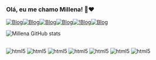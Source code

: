 ### Olá, eu me chamo Millena! 👋❤️

[![Blog](https://img.shields.io/badge/Instagram-E4405F?style=for-the-badge&logo=instagram&logoColor=white)](htttps://instagram.com/https://www.instagram.com/millysz_s2/)[![Blog](https://img.shields.io/badge/Discord-7289DA?style=for-the-badge&logo=discord&logoColor=white)](https://Discord.com/░⃟⃛🌹◗Ꮋ𝚊𝚛𝚞✧#0971)[![Blog](https://img.shields.io/badge/LinkedIn-0077B5?style=for-the-badge&logo=linkedin&logoColor=white)](https://LinkedIn.com/MillenaSampaioZovadelli)[![Blog](https://img.shields.io/badge/Twitch-9146FF?style=for-the-badge&logo=twitch&logoColor=white)](https://Twitth.com/Millysz_s2)[![!Blog](https://img.shields.io/badge/Gmail-D14836?style=for-the-badge&logo=gmail&logoColor=white)](https://Gmail.com/millena.zovadelli@etec.sp.gov.br)[![Blog](https://img.shields.io/badge/Spotify-1ED760?&style=for-the-badge&logo=spotify&logoColor=white)](Https://Millysz)

![Millena GitHub stats](https://github-readme-stats.vercel.app/api?username=Millenazova&show_icons=true&theme=radical)

<div style="display: incline_block"><br/>
<img aling="center" alt="html5"src="https://img.shields.io/badge/HTML5-E34F26?style=for-the-badge&logo=html5&logoColor=white" />
<img aling="center" alt="html5"src="https://img.shields.io/badge/CSS3-1572B6?style=for-the-badge&logo=css3&logoColor=white" />
<img aling="center" alt="html5"src="https://img.shields.io/badge/Bootstrap-563D7C?style=for-the-badge&logo=bootstrap&logoColor=white" />
<img aling="center" alt="html5"src="https://img.shields.io/badge/Canva-%2300C4CC.svg?&style=for-the-badge&logo=Canva&logoColor=white" />
<img aling="center" alt="html5"src="https://img.shields.io/badge/sublime_text-%23575757.svg?&style=for-the-badge&logo=sublime-text&logoColor=important" />
<img aling="center" alt="html5"src="https://img.shields.io/badge/Visual_Studio-5C2D91?style=for-the-badge&logo=visual%20studio&logoColor=white" />
<img aling="center" alt="html5"src="https://img.shields.io/badge/Visual_Studio_Code-0078D4?style=for-the-" />
</div>
